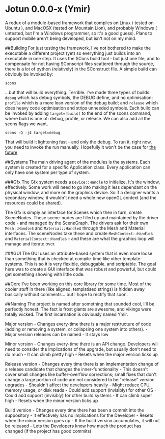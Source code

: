 Jotun 0.0.0-x (Ymir)
=====

A redux of a module-based framework that compiles on Linux ( tested on Ubuntu ), and MacOSX (tested on Mountain Lion), and probably Windows ( untested, but I'm a Windows programmer, so it's a good guess). Plans to support mobile aren't being developed, but isn't not on my mind.

##Building
For just testing the framework, I've not bothered to make the executable a different project (yet) so everything just builds into an executable in one step. It uses the SCons build tool - but just one file, and to compensate for not having SConscript files scattered through the source, there is a lot of python (relatively) in the SConstruct file. A simple build can obviouly be invoked by:
```
scons
```
...but that will build everything. Terrible. I've made three types of builds: `debug` which has debug symbols, the DEBUG define, and no optimisation; `profile` which is a more lean version of the debug build; and `release` which does heavy code optimisation and strips unneeded symbols. Each build can be invoked by adding `target=[build]` to the end of the scons command, where build is one of: debug, profile, or release. We can also add all the scons flags we want.
```
scons -Q -j4 target=debug
```
That will build it lightening fast - and only the debug. To run it, right now, you need to invoke the run manually. Hopefully it won't be the case for <a target="_blank" href="https://github.com/Etskh/Jotun/issues/2">the future</a>.


##Systems
The main driving agent of the modules is the systems. Each system is created for a specific Application class. Every application can only have one system per type of system.

###Gfx
The Gfx system needs a `Device::Handle` to initialize. It's the window, effectively. Some work will need to go into making it less dependant on the physical window, and more on the graphics device. So if a designer wants a secondary window, it wouldn't need a whole new openGL context (and the resources could be shared).

The Gfx is simply an interface for Scenes which then in turn, create SceneNodes. These scene-nodes are filled up and maintained by the driver code - and managed by the SceneGraph. The drivers ask for their own `Mesh::Handle`s and `Material::Handle`s through the Mesh and Material interfaces. The sceneNodes take these and create `MeshContext::Handle`s and `MaterialContext::Handle`s - and these are what the graphics loop will manage and iterate over.


###GUI
The GUI uses an attribute-based system that is even more loose than something that is checked at compile-time like other template-systems. This is so it is very flexible, debuggable, and scriptable. The goal here was to create a GUI interface that was robust and powerful, but could get something showing with little code.

##Core
I've been working on this core library for some time. Most of the cooler stuff in there (like aligned, templatised strings) is hidden away basically without comments… but I hope to rectify that soon.


##Naming
The project is named after something that sounded cool, I'll be perfectly honest. The fact is frost giants are awesome, and vikings were totally wicked. The first incarnation is obviously named Ymir.

Major version
	- Changes every-time there is a major restructure of code (adding or removing a system, or collapsing one system into others).
	- Major version releases can be named
	- It stays low

Minor version
	- Changes every-time there is an API change. Developers will need to consider the implications of the upgrade, but usually don't need to do much
	- It can climb pretty high
	- Resets when the major version ticks up

Release version
	- Changes every time there is an implementation change of a release candidate that changes the inner-functionality
	- This doesn't cover small changes like buffer-overflow corrections; small fixes that don't change a large portion of code are not considered to be "release" version upgrades
	- Shouldn't affect the developers heavily
	- Might reduce CPU, memory usage, or disk reads
	- Could add support (invisibly) for other OS
	- Could add support (invisibly) for other build systems
	- It can climb super high
	- Resets when the minor version ticks up

Build version
	- Changes every time there has been a commit into the suppository
	- It effectively has no implications for the Developer
	- Resets when the minor version goes up
	- If the build version accumulates, it will not be released
	- Lets the Developers know how much the product has changed
		(if the project has good commits)

